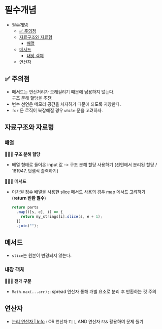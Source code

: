 # 필수개념

- [필수개념](#필수개념)
  - [✅ 주의점](#-주의점)
  - [자료구조와 자료형](#자료구조와-자료형)
    - [배열](#배열)
  - [메서드](#메서드)
    - [내장 객체](#내장-객체)
  - [연산자](#연산자)

## ✅ 주의점

- 메서드는 연산처리가 오래걸리기 때문에 남용하지 않는다. <br/> 구조 분해 할당을 추천!
- 변수 선언은 메모리 공간을 차지하기 때문에 되도록 지양한다.
- `for` 문 로직이 복잡해질 경우 `while` 문을 고려하자.

## 자료구조와 자료형

### 배열

👩🏻‍💻 **구조 분해 할당**

- 배열 형태로 들어온 input 값 -> 구조 분해 할당 사용하기
  (선언에서 분리된 할당 / 181947. 덧셈식 출력하기)

👩🏻‍💻 **메서드**

- 이차원 정수 배열을 사용한 slice 메서드 사용의 경우 map 메서드 고려하기 (**return 반환 필수**)
  ```js
  return parts
    .map(([s, e], i) => {
      return my_strings[i].slice(s, e + 1);
    })
    .join("");
  ```

## 메서드

- `slice`는 원본이 변경되지 않는다.

### 내장 객체

👩🏻‍💻 **전개 구문**

- `Math.max(...arr);`: spread 연산자 통해 개별 요소로 분리 후 반환하는 것 주의

## 연산자

- [논리 연산자 | Info](https://ko.javascript.info/logical-operators) : OR 연산자 `T||`, AND 연산자 `F&&` 활용하여 문제 풀기
